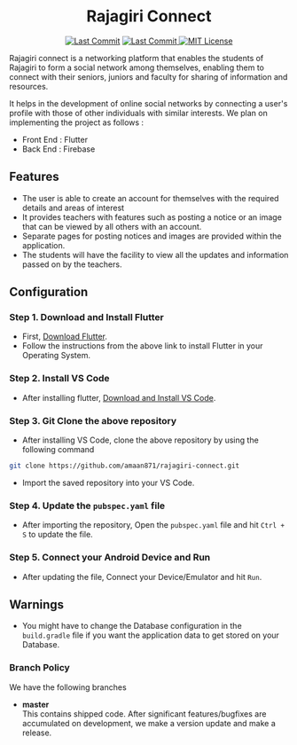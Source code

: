 
<h1 align="center">   Rajagiri Connect </h1>

<p align="center"> 
<a href="https://github.com/milaan9"><img src="https://img.shields.io/static/v1?logo=github&label=Owner&message=amaan871&color=ff3300" alt="Last Commit"/></a> 
<a href="https://github.com/amaan871/rajagiri-connect/graphs/commit-activity"><img src="https://img.shields.io/github/last-commit/amaan871/rajagiri-connect.svg?colorB=ff8000&style=flat" alt="Last Commit"/> </a> 
<a href="https://github.com/amaan871/rajagiri-connect/blob/master/LICENSE.md"><img src="https://img.shields.io/badge/License-MIT-blueviolet.svg" alt="MIT License"/></a>
</p> 

Rajagiri connect is a networking platform that enables the students of Rajagiri to form a social network
among themselves, enabling them to connect with their seniors, juniors and faculty for sharing of
information and resources.

 It helps in the development of online social networks by
connecting a user's profile with those of other individuals with similar interests. We plan on
implementing the project as follows :
- Front End : Flutter
- Back End : Firebase


## Features
- The user is able to create an account for themselves with the required details and areas of interest
- It provides teachers with features such as posting a notice or an image that can be viewed by all others with an account.
- Separate pages for posting notices and images are provided within the application.
- The students will have the facility to view all the updates and information passed on by the teachers.

## Configuration
### Step 1. Download and Install Flutter
- First, [Download Flutter](https://docs.flutter.dev/get-started/install).
- Follow the instructions from the above link to install Flutter in your Operating System.

### Step 2. Install VS Code
- After installing flutter, [Download and Install VS Code](https://code.visualstudio.com/download).

### Step 3. Git Clone the above repository
- After installing VS Code, clone the above repository by using the following command

```bash
git clone https://github.com/amaan871/rajagiri-connect.git
```
- Import the saved repository into your VS Code.

### Step 4. Update the `pubspec.yaml` file
- After importing the repository, Open the `pubspec.yaml` file and hit `Ctrl + S` to update the file.

### Step 5. Connect your Android Device and Run
- After updating the file, Connect your Device/Emulator and hit `Run`.

## Warnings
- You might have to change the Database configuration in the `build.gradle` file if you want the application data to get stored on your Database.

### Branch Policy

We have the following branches

 * **master**<br>This contains shipped code. After significant features/bugfixes are accumulated on development, we make a version update and make a release.

